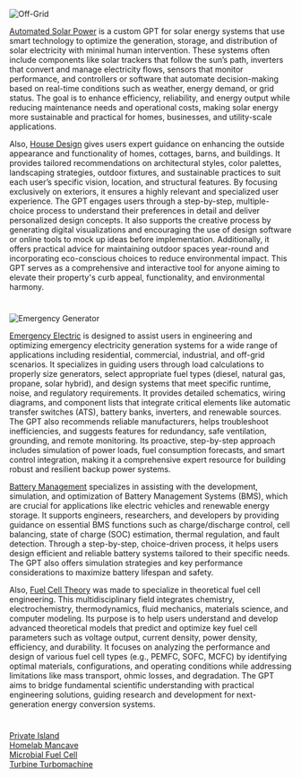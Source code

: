 ![Off-Grid](https://github.com/user-attachments/assets/74a0f18f-7f00-4566-8f3d-b57c0809e8a5)

[Automated Solar Power](https://chatgpt.com/g/g-5FdYQrXwA-automated-solar-power) is a custom GPT for solar energy systems that use smart technology to optimize the generation, storage, and distribution of solar electricity with minimal human intervention. These systems often include components like solar trackers that follow the sun’s path, inverters that convert and manage electricity flows, sensors that monitor performance, and controllers or software that automate decision-making based on real-time conditions such as weather, energy demand, or grid status. The goal is to enhance efficiency, reliability, and energy output while reducing maintenance needs and operational costs, making solar energy more sustainable and practical for homes, businesses, and utility-scale applications.

Also, [House Design](https://chatgpt.com/g/g-WgXvQZZ5a-house-design) gives users expert guidance on enhancing the outside appearance and functionality of homes, cottages, barns, and buildings. It provides tailored recommendations on architectural styles, color palettes, landscaping strategies, outdoor fixtures, and sustainable practices to suit each user’s specific vision, location, and structural features. By focusing exclusively on exteriors, it ensures a highly relevant and specialized user experience. The GPT engages users through a step-by-step, multiple-choice process to understand their preferences in detail and deliver personalized design concepts. It also supports the creative process by generating digital visualizations and encouraging the use of design software or online tools to mock up ideas before implementation. Additionally, it offers practical advice for maintaining outdoor spaces year-round and incorporating eco-conscious choices to reduce environmental impact. This GPT serves as a comprehensive and interactive tool for anyone aiming to elevate their property's curb appeal, functionality, and environmental harmony.

#

![Emergency Generator](https://github.com/user-attachments/assets/549ada36-1ee7-444a-9812-9e0ef5a94bfa)

[Emergency Electric](https://chatgpt.com/g/g-68509555db4c81918954cf3239ed6eaa-emergency-electric) is designed to assist users in engineering and optimizing emergency electricity generation systems for a wide range of applications including residential, commercial, industrial, and off-grid scenarios. It specializes in guiding users through load calculations to properly size generators, select appropriate fuel types (diesel, natural gas, propane, solar hybrid), and design systems that meet specific runtime, noise, and regulatory requirements. It provides detailed schematics, wiring diagrams, and component lists that integrate critical elements like automatic transfer switches (ATS), battery banks, inverters, and renewable sources. The GPT also recommends reliable manufacturers, helps troubleshoot inefficiencies, and suggests features for redundancy, safe ventilation, grounding, and remote monitoring. Its proactive, step-by-step approach includes simulation of power loads, fuel consumption forecasts, and smart control integration, making it a comprehensive expert resource for building robust and resilient backup power systems.

[Battery Management](https://chatgpt.com/g/g-i45fcyp8C-battery-management) specializes in assisting with the development, simulation, and optimization of Battery Management Systems (BMS), which are crucial for applications like electric vehicles and renewable energy storage. It supports engineers, researchers, and developers by providing guidance on essential BMS functions such as charge/discharge control, cell balancing, state of charge (SOC) estimation, thermal regulation, and fault detection. Through a step-by-step, choice-driven process, it helps users design efficient and reliable battery systems tailored to their specific needs. The GPT also offers simulation strategies and key performance considerations to maximize battery lifespan and safety.

Also, [Fuel Cell Theory](https://chatgpt.com/g/g-685895cf96fc8191944051bc2cb3405d-fuel-cell-theory) was made to specialize in theoretical fuel cell engineering. This multidisciplinary field integrates chemistry, electrochemistry, thermodynamics, fluid mechanics, materials science, and computer modeling. Its purpose is to help users understand and develop advanced theoretical models that predict and optimize key fuel cell parameters such as voltage output, current density, power density, efficiency, and durability. It focuses on analyzing the performance and design of various fuel cell types (e.g., PEMFC, SOFC, MCFC) by identifying optimal materials, configurations, and operating conditions while addressing limitations like mass transport, ohmic losses, and degradation. The GPT aims to bridge fundamental scientific understanding with practical engineering solutions, guiding research and development for next-generation energy conversion systems.

#

[Private Island](https://github.com/sourceduty/Private_Island)
<br>
[Homelab Mancave](https://github.com/sourceduty/Homelab_Mancave)
<br>
[Microbial Fuel Cell](https://chatgpt.com/g/g-677d28879cd08191becc4867877abd51-microbial-fuel-cell-mfc)
<br>
[Turbine Turbomachine](https://chatgpt.com/g/g-6792c5d596908191a0017b6d4b7d336d-turbine-turbomachine)
